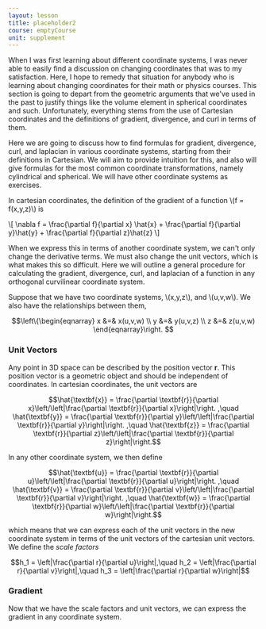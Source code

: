 ```yaml
---
layout: lesson
title: placeholder2
course: emptyCourse
unit: supplement
---
```


When I was first learning about different coordinate systems, I was never able to easily find a discussion on changing coordinates that was to my satisfaction. Here, I hope to remedy that situation for anybody who is learning about changing coordinates for their math or physics courses. This section is going to depart from the geometric arguments that we've used in the past to justify things like the volume element in spherical coordinates and such. Unfortunately, everything stems from the use of Cartesian coordinates and the definitions of gradient, divergence, and curl in terms of them. 

Here we are going to discuss how to find formulas for gradient, divergence, curl, and laplacian in various coordinate systems, starting from their definitions in Cartesian. We will aim to provide intuition for this, and also will give formulas for the most common coordinate transformations, namely cylindrical and spherical. We will have other coordinate systems as exercises. 

In cartesian coordinates, the definition of the gradient of a function \\(f = f(x,y,z)\\) is 

\\[ \nabla f = \frac{\partial f}{\partial x} \hat{x} + \frac{\partial f}{\partial y}\hat{y} + \frac{\partial f}{\partial z}\hat{z} \\]

When we express this in terms of another coordinate system, we can't only change the derivative terms. We must also change the unit vectors, which is what makes this so difficult. Here we will outline a general procedure for calculating the gradient, divergence, curl, and laplacian of a function in any orthogonal curvilinear coordinate system. 


Suppose that we have two coordinate systems, \\(x,y,z\\), and \\(u,v,w\\). We also have the relationships between them, 

$$\left\{\begin{eqnarray}
x &=& x(u,v,w) \\
y &=& y(u,v,z) \\
z &=& z(u,v,w)
\end{eqnarray}\right.
$$

### Unit Vectors
Any point in 3D space can be described by the position vector $\textbf{r}$. This position vector is a geometric object and should be independent of coordinates. In cartesian coordinates, the unit vectors are 

$$\hat{\textbf{x}} = \frac{\partial \textbf{r}}{\partial x}\left/\left|\frac{\partial \textbf{r}}{\partial x}\right|\right. ,\quad \hat{\textbf{y}} = \frac{\partial \textbf{r}}{\partial y}\left/\left|\frac{\partial \textbf{r}}{\partial y}\right|\right. ,\quad \hat{\textbf{z}} = \frac{\partial \textbf{r}}{\partial z}\left/\left|\frac{\partial \textbf{r}}{\partial z}\right|\right.$$

In any other coordinate system, we then define 

$$\hat{\textbf{u}} = \frac{\partial \textbf{r}}{\partial u}\left/\left|\frac{\partial \textbf{r}}{\partial u}\right|\right. ,\quad \hat{\textbf{v}} = \frac{\partial \textbf{r}}{\partial v}\left/\left|\frac{\partial \textbf{r}}{\partial v}\right|\right. ,\quad \hat{\textbf{w}} = \frac{\partial \textbf{r}}{\partial w}\left/\left|\frac{\partial \textbf{r}}{\partial w}\right|\right.$$

which means that we can express each of the unit vectors in the new coordinate system in terms of the unit vectors of the cartesian unit vectors. We define the *scale factors* 

$$h_1 = \left|\frac{\partial r}{\partial u}\right|,\quad h_2 = \left|\frac{\partial r}{\partial v}\right|,\quad h_3 = \left|\frac{\partial r}{\partial w}\right|$$

### Gradient
Now that we have the scale factors and unit vectors, we can express the gradient in any coordinate system. 






